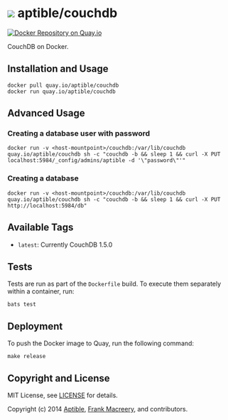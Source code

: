 # ![](https://gravatar.com/avatar/11d3bc4c3163e3d238d558d5c9d98efe?s=64) aptible/couchdb
[![Docker Repository on Quay.io](https://quay.io/repository/aptible/couchdb/status)](https://quay.io/repository/aptible/couchdb)

CouchDB on Docker.

## Installation and Usage

    docker pull quay.io/aptible/couchdb
    docker run quay.io/aptible/couchdb

## Advanced Usage

### Creating a database user with password

    docker run -v <host-mountpoint>/couchdb:/var/lib/couchdb quay.io/aptible/couchdb sh -c "couchdb -b && sleep 1 && curl -X PUT localhost:5984/_config/admins/aptible -d '\"password\"'"

### Creating a database

    docker run -v <host-mountpoint>/couchdb:/var/lib/couchdb quay.io/aptible/couchdb sh -c "couchdb -b && sleep 1 && curl -X PUT http://localhost:5984/db"

## Available Tags

* `latest`: Currently CouchDB 1.5.0

## Tests

Tests are run as part of the `Dockerfile` build. To execute them separately within a container, run:

    bats test

## Deployment

To push the Docker image to Quay, run the following command:

    make release

## Copyright and License

MIT License, see [LICENSE](LICENSE.md) for details.

Copyright (c) 2014 [Aptible](https://www.aptible.com), [Frank Macreery](https://github.com/fancyremarker), and contributors.
